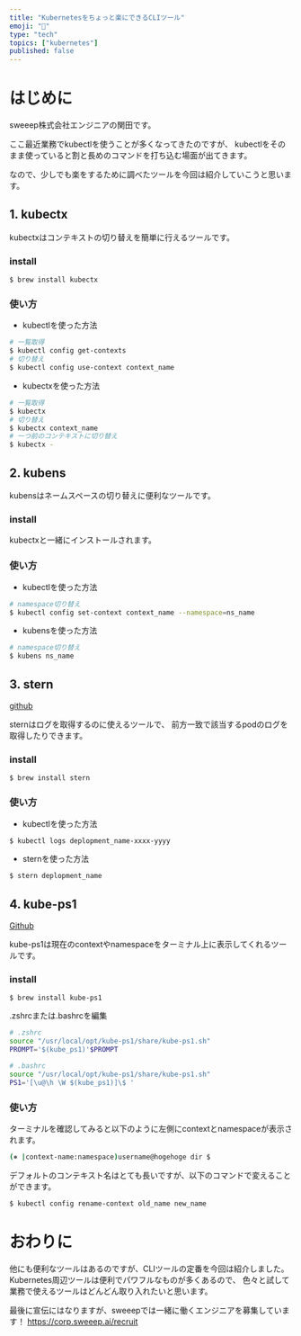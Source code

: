 ```yaml
---
title: "Kubernetesをちょっと楽にできるCLIツール"
emoji: "💬"
type: "tech"
topics: ["kubernetes"]
published: false
---
```



# はじめに
sweeep株式会社エンジニアの関田です。

ここ最近業務でkubectlを使うことが多くなってきたのですが、
kubectlをそのまま使っていると割と長めのコマンドを打ち込む場面が出てきます。

なので、少しでも楽をするために調べたツールを今回は紹介していこうと思います。


## 1. kubectx

kubectxはコンテキストの切り替えを簡単に行えるツールです。

### install

```
$ brew install kubectx
```

### 使い方

- kubectlを使った方法

```bash
# 一覧取得
$ kubectl config get-contexts
# 切り替え
$ kubectl config use-context context_name
```

- kubectxを使った方法

```bash
# 一覧取得
$ kubectx
# 切り替え
$ kubectx context_name
# 一つ前のコンテキストに切り替え
$ kubectx -
```


## 2. kubens

kubensはネームスペースの切り替えに便利なツールです。

### install

kubectxと一緒にインストールされます。

### 使い方

- kubectlを使った方法

```bash
# namespace切り替え
$ kubectl config set-context context_name --namespace=ns_name
```

- kubensを使った方法

```bash
# namespace切り替え
$ kubens ns_name
```


## 3. stern

[github](https://github.com/wercker/stern)

sternはログを取得するのに使えるツールで、
前方一致で該当するpodのログを取得したりできます。

### install

```
$ brew install stern
```

### 使い方

- kubectlを使った方法

```bash
$ kubectl logs deplopment_name-xxxx-yyyy
```

- sternを使った方法

```bash
$ stern deplopment_name
```


## 4. kube-ps1

[Github](https://github.com/jonmosco/kube-ps1)

kube-ps1は現在のcontextやnamespaceをターミナル上に表示してくれるツールです。

### install

```
$ brew install kube-ps1
```

.zshrcまたは.bashrcを編集

```bash
# .zshrc
source "/usr/local/opt/kube-ps1/share/kube-ps1.sh"
PROMPT='$(kube_ps1)'$PROMPT

# .bashrc
source "/usr/local/opt/kube-ps1/share/kube-ps1.sh"
PS1='[\u@\h \W $(kube_ps1)]\$ '
```

### 使い方

ターミナルを確認してみると以下のように左側にcontextとnamespaceが表示されます。

```bash
(⎈ |context-name:namespace)username@hogehoge dir $
```

デフォルトのコンテキスト名はとても長いですが、以下のコマンドで変えることができます。
```
$ kubectl config rename-context old_name new_name
```

# おわりに

他にも便利なツールはあるのですが、CLIツールの定番を今回は紹介しました。
Kubernetes周辺ツールは便利でパワフルなものが多くあるので、
色々と試して業務で使えるツールはどんどん取り入れたいと思います。

最後に宣伝にはなりますが、sweeepでは一緒に働くエンジニアを募集しています！
https://corp.sweeep.ai/recruit
